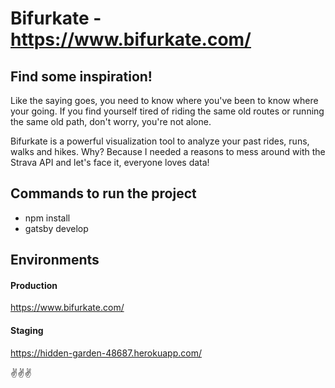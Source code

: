 # Bifurkate - https://www.bifurkate.com/

## Find some inspiration!

Like the saying goes, you need to know where you've been to know where your going. If you find yourself tired of riding the same old routes or running the same old path, don't worry, you're not alone.

Bifurkate is a powerful visualization tool to analyze your past rides, runs, walks and hikes. Why? Because I needed a reasons to mess around with the Strava API and let's face it, everyone loves data!

## Commands to run the project

- npm install
- gatsby develop

## Environments

#### Production

https://www.bifurkate.com/

#### Staging

https://hidden-garden-48687.herokuapp.com/

✌️✌✌
